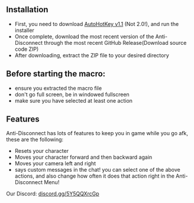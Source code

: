 ## Installation
* First, you need to download [AutoHotKey v1.1](https://www.autohotkey.com/) (Not 2.0!), and run the installer
* Once complete, download the most recent version of the Anti-Disconnect through the most recent GitHub Release(Download source code ZIP)
* After downloading, extract the ZIP file to your desired directory
## Before starting the macro:

* ensure you extracted the macro file
* don't go full screen, be in windowed fullscreen
* make sure you have selected at least one action

## Features
Anti-Disconnect has lots of features to keep you in game while you go afk, these are the following:
* Resets your character
* Moves your character forward and then backward again
* Moves your camera left and right
* says custom messages in the chat!
you can select one of the above actions, and also change how often it does that action right in the Anti-Disconnect Menu!

Our Discord: [discord.gg/5Y5QQXrcGp](https://discord.gg/5Y5QQXrcGp)
